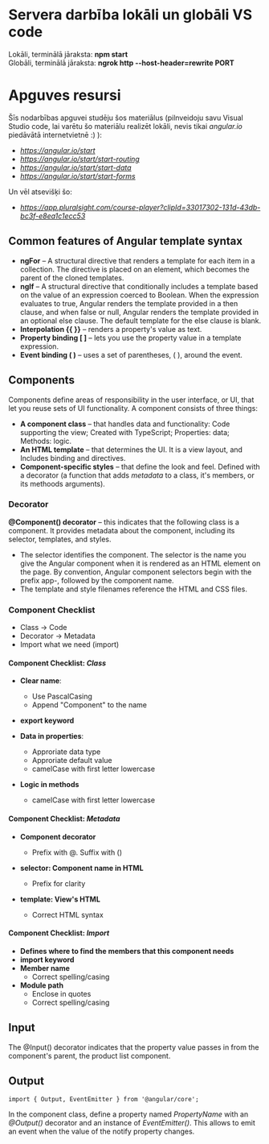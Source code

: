 # Servera darbība lokāli un globāli VS code  
Lokāli, terminālā jāraksta: **npm start**  
Globāli, terminālā jāraksta: **ngrok http --host-header=rewrite PORT**  

# Apguves resursi
Šīs nodarbības apguvei studēju šos materiālus (pilnveidoju savu Visual Studio code, lai varētu šo materiālu realizēt lokāli, nevis tikai *angular.io* piedāvātā internetvietnē :) ):  
- *https://angular.io/start*  
- *https://angular.io/start/start-routing*  
- *https://angular.io/start/start-data*  
- *https://angular.io/start/start-forms*  

Un vēl atsevišķi šo:
- *https://app.pluralsight.com/course-player?clipId=33017302-131d-43db-bc3f-e8ea1c1ecc53*  


## Common features of Angular template syntax
- **ngFor** – A structural directive that renders a template for each item in a collection. The directive is placed on an element, which becomes the parent of the cloned templates.  
- **ngIf** – A structural directive that conditionally includes a template based on the value of an expression coerced to Boolean. When the expression evaluates to true, Angular renders the template provided in a then clause, and when false or null, Angular renders the template provided in an optional else clause. The default template for the else clause is blank.  
- **Interpolation {{ }}** – renders a property's value as text.  
- **Property binding [ ]** – lets you use the property value in a template expression.  
- **Event binding ( )** – uses a set of parentheses, ( ), around the event.

## Components
Components define areas of responsibility in the user interface, or UI, that let you reuse sets of UI functionality. A component consists of three things:  
- **A component class** – that handles data and functionality: Code supporting the view; Created with TypeScript; Properties: data; Methods: logic.  
- **An HTML template** – that determines the UI. It is a view layout,  and Includes binding and directives.  
- **Component-specific styles** – that define the look and feel. Defined with a decorator (a function that adds *metadata* to a class, it's members, or its methoods arguments).  

### Decorator
**@Component() decorator** – this indicates that the following class is a component. It provides metadata about the component, including its selector, templates, and styles.  
- The selector identifies the component. The selector is the name you give the Angular component when it is rendered as an HTML element on the page. By convention, Angular component selectors begin with the prefix app-, followed by the component name.  
- The template and style filenames reference the HTML and CSS files.  

### Component Checklist
- Class -> Code  
- Decorator -> Metadata  
- Import what we need (import)  
 
#### Component Checklist: *Class*  
- **Clear name**:  
  - Use PascalCasing  
  - Append "Component" to the name  

- **export keyword**  

- **Data in properties**:  
  - Approriate data type  
  - Approriate default value  
  - camelCase with first letter lowercase  

- **Logic in methods**  
  - camelCase with first letter lowercase

#### Component Checklist: *Metadata*  
- **Component decorator**  
  - Prefix with @. Suffix with ()  
  
- **selector: Component name in HTML**  
  - Prefix for clarity  
  
- **template: View's HTML**  
  - Correct HTML syntax  

#### Component Checklist: *Import*  
- **Defines where to find the members that this component needs**  
- **import keyword**  
- **Member name**  
  - Correct spelling/casing  
- **Module path**  
  - Enclose in quotes  
  - Correct spelling/casing  
  
## Input
The @Input() decorator indicates that the property value passes in from the component's parent, the product list component.  

## Output
```
import { Output, EventEmitter } from '@angular/core';
```
In the component class, define a property named *PropertyName* with an *@Output()* decorator and an instance of *EventEmitter()*. This allows to emit an event when the value of the notify property changes.  
